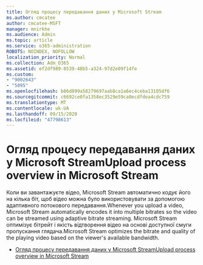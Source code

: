 ```yaml
---
title: Огляд процесу передавання даних у Microsoft Stream
ms.author: cmcatee
author: cmcatee-MSFT
manager: mnirkhe
ms.audience: Admin
ms.topic: article
ms.service: o365-administration
ROBOTS: NOINDEX, NOFOLLOW
localization_priority: Normal
ms.collection: Adm_O365
ms.assetid: ef2df989-8539-48b5-a324-97d2e09f14fe
ms.custom:
- "9002643"
- "5095"
ms.openlocfilehash: b86d899a58279697aab8ca1a6ec4ceba13105df6
ms.sourcegitcommit: c6692ce0fa1358ec3529e59ca0ecdfdea4cdc759
ms.translationtype: MT
ms.contentlocale: uk-UA
ms.lasthandoff: 09/15/2020
ms.locfileid: "47798613"
---
```

# <a name="upload-process-overview-in-microsoft-stream"></a><span data-ttu-id="ebc04-102">Огляд процесу передавання даних у Microsoft Stream</span><span class="sxs-lookup"><span data-stu-id="ebc04-102">Upload process overview in Microsoft Stream</span></span>

<span data-ttu-id="ebc04-103">Коли ви завантажуєте відео, Microsoft Stream автоматично кодує його на кілька біт, щоб відео можна було використовувати за допомогою адаптивного потокового передавання.</span><span class="sxs-lookup"><span data-stu-id="ebc04-103">Whenever you upload a video, Microsoft Stream automatically encodes it into multiple bitrates so the video can be streamed using adaptive bitrate streaming.</span></span> <span data-ttu-id="ebc04-104">Microsoft Stream оптимізує бітрейт і якість відтворення відео на основі доступної смуги пропускання глядача.</span><span class="sxs-lookup"><span data-stu-id="ebc04-104">Microsoft Stream optimizes the bitrate and quality of the playing video based on the viewer's available bandwidth.</span></span>

- [<span data-ttu-id="ebc04-105">Огляд процесу передавання даних у Microsoft Stream</span><span class="sxs-lookup"><span data-stu-id="ebc04-105">Upload process overview in Microsoft Stream</span></span>](https://docs.microsoft.com/stream/upload-process-overview)

